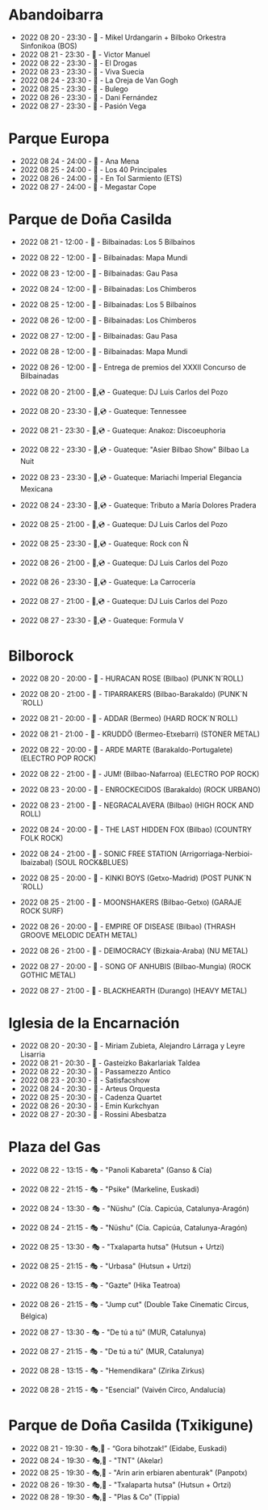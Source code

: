 # Abandoibarra

- 2022 08 20 - 23:30 - 🎵 - Mikel Urdangarin + Bilboko Orkestra Sinfonikoa (BOS)
- 2022 08 21 - 23:30 - 🎵 - Victor Manuel
- 2022 08 22 - 23:30 - 🎵 - El Drogas
- 2022 08 23 - 23:30 - 🎵 - Viva Suecia
- 2022 08 24 - 23:30 - 🎵 - La Oreja de Van Gogh
- 2022 08 25 - 23:30 - 🎵 - Bulego
- 2022 08 26 - 23:30 - 🎵 - Dani Fernández
- 2022 08 27 - 23:30 - 🎵 - Pasión Vega

# Parque Europa

- 2022 08 24 - 24:00 - 🎵 - Ana Mena
- 2022 08 25 - 24:00 - 🎵 - Los 40 Principales
- 2022 08 26 - 24:00 - 🎵 - En Tol Sarmiento (ETS)
- 2022 08 27 - 24:00 - 🎵 - Megastar Cope

# Parque de Doña Casilda

- 2022 08 21 - 12:00 - 🎵 - Bilbainadas: Los 5 Bilbaínos
- 2022 08 22 - 12:00 - 🎵 - Bilbainadas: Mapa Mundi
- 2022 08 23 - 12:00 - 🎵 - Bilbainadas: Gau Pasa
- 2022 08 24 - 12:00 - 🎵 - Bilbainadas: Los Chimberos
- 2022 08 25 - 12:00 - 🎵 - Bilbainadas: Los 5 Bilbaínos
- 2022 08 26 - 12:00 - 🎵 - Bilbainadas: Los Chimberos
- 2022 08 27 - 12:00 - 🎵 - Bilbainadas: Gau Pasa
- 2022 08 28 - 12:00 - 🎵 - Bilbainadas: Mapa Mundi

- 2022 08 26 - 12:00 - 🎵 - Entrega de premios del XXXII Concurso de Bilbainadas

- 2022 08 20 - 21:00 - 🎵,💿 - Guateque: DJ Luis Carlos del Pozo
- 2022 08 20 - 23:30 - 🎵,💿 - Guateque: Tennessee
- 2022 08 21 - 23:30 - 🎵,💿 - Guateque: Anakoz: Discoeuphoria
- 2022 08 22 - 23:30 - 🎵,💿 - Guateque: "Asier Bilbao Show" Bilbao La Nuit
- 2022 08 23 - 23:30 - 🎵,💿 - Guateque: Mariachi Imperial Elegancia Mexicana
- 2022 08 24 - 23:30 - 🎵,💿 - Guateque: Tributo a María Dolores Pradera
- 2022 08 25 - 21:00 - 🎵,💿 - Guateque: DJ Luis Carlos del Pozo
- 2022 08 25 - 23:30 - 🎵,💿 - Guateque: Rock con Ñ
- 2022 08 26 - 21:00 - 🎵,💿 - Guateque: DJ Luis Carlos del Pozo
- 2022 08 26 - 23:30 - 🎵,💿 - Guateque: La Carrocería
- 2022 08 27 - 21:00 - 🎵,💿 - Guateque: DJ Luis Carlos del Pozo
- 2022 08 27 - 23:30 - 🎵,💿 - Guateque: Formula V

# Bilborock

- 2022 08 20 - 20:00 - 🎵 - HURACAN ROSE (Bilbao) (PUNK´N´ROLL)
- 2022 08 20 - 21:00 - 🎵 - TIPARRAKERS (Bilbao-Barakaldo) (PUNK´N´ROLL)

- 2022 08 21 - 20:00 - 🎵 - ADDAR (Bermeo) (HARD ROCK´N´ROLL)
- 2022 08 21 - 21:00 - 🎵 - KRUDDÖ (Bermeo-Etxebarri) (STONER METAL)

- 2022 08 22 - 20:00 - 🎵 - ARDE MARTE (Barakaldo-Portugalete) (ELECTRO POP ROCK)
- 2022 08 22 - 21:00 - 🎵 - JUM! (Bilbao-Nafarroa) (ELECTRO POP ROCK)

- 2022 08 23 - 20:00 - 🎵 - ENROCKECIDOS (Barakaldo) (ROCK URBANO)
- 2022 08 23 - 21:00 - 🎵 - NEGRACALAVERA (Bilbao) (HIGH ROCK AND ROLL)

- 2022 08 24 - 20:00 - 🎵 - THE LAST HIDDEN FOX (Bilbao) (COUNTRY FOLK ROCK)
- 2022 08 24 - 21:00 - 🎵 - SONIC FREE STATION (Arrigorriaga-Nerbioi-Ibaizabal) (SOUL ROCK&BLUES)

- 2022 08 25 - 20:00 - 🎵 - KINKI BOYS (Getxo-Madrid) (POST PUNK´N´ROLL)
- 2022 08 25 - 21:00 - 🎵 - MOONSHAKERS (Bilbao-Getxo) (GARAJE ROCK SURF)

- 2022 08 26 - 20:00 - 🎵 - EMPIRE OF DISEASE (Bilbao) (THRASH GROOVE MELODIC DEATH METAL)
- 2022 08 26 - 21:00 - 🎵 - DEIMOCRACY (Bizkaia-Araba) (NU METAL)

- 2022 08 27 - 20:00 - 🎵 - SONG OF ANHUBIS (Bilbao-Mungia) (ROCK GOTHIC METAL)
- 2022 08 27 - 21:00 - 🎵 - BLACKHEARTH (Durango) (HEAVY METAL)

# Iglesia de la Encarnación

- 2022 08 20 - 20:30 - 🎵 - Miriam Zubieta, Alejandro Lárraga y Leyre Lisarria
- 2022 08 21 - 20:30 - 🎵 - Gasteizko Bakarlariak Taldea
- 2022 08 22 - 20:30 - 🎵 - Passamezzo Antico
- 2022 08 23 - 20:30 - 🎵 - Satisfacshow
- 2022 08 24 - 20:30 - 🎵 - Arteus Orquesta
- 2022 08 25 - 20:30 - 🎵 - Cadenza Quartet
- 2022 08 26 - 20:30 - 🎵 - Emin Kurkchyan
- 2022 08 27 - 20:30 - 🎵 - Rossini Abesbatza

# Plaza del Gas

- 2022 08 22 - 13:15 - 🎭 - "Panoli Kabareta" (Ganso & Cía)
- 2022 08 22 - 21:15 - 🎭 - "Psike" (Markeline, Euskadi)

- 2022 08 24 - 13:30 - 🎭 - "Nüshu" (Cía. Capicúa, Catalunya-Aragón)
- 2022 08 24 - 21:15 - 🎭 - "Nüshu" (Cía. Capicúa, Catalunya-Aragón)

- 2022 08 25 - 13:30 - 🎭 - "Txalaparta hutsa" (Hutsun + Urtzi)
- 2022 08 25 - 21:15 - 🎭 - "Urbasa" (Hutsun + Urtzi)

- 2022 08 26 - 13:15 - 🎭 - "Gazte" (Hika Teatroa)
- 2022 08 26 - 21:15 - 🎭 - "Jump cut" (Double Take Cinematic Circus, Bélgica)

- 2022 08 27 - 13:30 - 🎭 - "De tú a tú" (MUR, Catalunya)
- 2022 08 27 - 21:15 - 🎭 - "De tú a tú" (MUR, Catalunya)

- 2022 08 28 - 13:15 - 🎭 - "Hemendikara" (Zirika Zirkus)
- 2022 08 28 - 21:15 - 🎭 - "Esencial" (Vaivén Circo, Andalucía)

# Parque de Doña Casilda (Txikigune)

- 2022 08 21 - 19:30 - 🎭,🧒 - “Gora bihotzak!” (Eidabe, Euskadi)
- 2022 08 24 - 19:30 - 🎭,🧒 - "TNT" (Akelar)
- 2022 08 25 - 19:30 - 🎭,🧒 - "Arin arin erbiaren abenturak" (Panpotx)
- 2022 08 26 - 19:30 - 🎭,🧒 - "Txalaparta hutsa" (Hutsun + Ortzi)
- 2022 08 28 - 19:30 - 🎭,🧒 - "Plas & Co" (Tippia)
